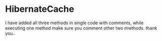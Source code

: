# HibernateCache
I have added all three methods in  single code with comments, while executing one method make sure you comment other two mwthods.
thank you..
